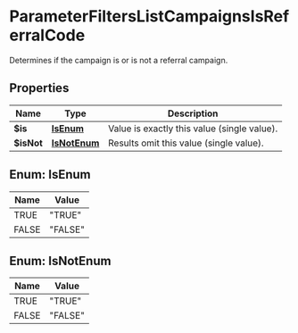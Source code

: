 

# ParameterFiltersListCampaignsIsReferralCode

Determines if the campaign is or is not a referral campaign.

## Properties

| Name | Type | Description |
|------------ | ------------- | ------------- |
|**$is** | [**IsEnum**](#IsEnum) | Value is exactly this value (single value). |
|**$isNot** | [**IsNotEnum**](#IsNotEnum) | Results omit this value (single value). |



## Enum: IsEnum

| Name | Value |
|---- | -----|
| TRUE | &quot;TRUE&quot; |
| FALSE | &quot;FALSE&quot; |



## Enum: IsNotEnum

| Name | Value |
|---- | -----|
| TRUE | &quot;TRUE&quot; |
| FALSE | &quot;FALSE&quot; |



